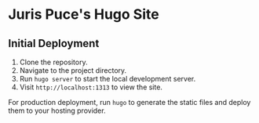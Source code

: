 # Juris Puce's Hugo Site

## Initial Deployment

1. Clone the repository.
2. Navigate to the project directory.
3. Run `hugo server` to start the local development server.
4. Visit `http://localhost:1313` to view the site.

For production deployment, run `hugo` to generate the static files and deploy them to your hosting provider.

